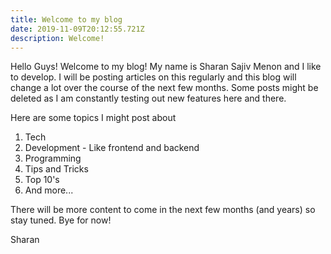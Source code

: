 ```yaml
---
title: Welcome to my blog
date: 2019-11-09T20:12:55.721Z
description: Welcome!
---
```

Hello Guys! Welcome to my blog! My name is Sharan Sajiv Menon and I like to develop. I will be posting articles on this regularly and this blog will change a lot over the course of the next few months. Some posts might be deleted as I am constantly testing out new features here and there. 

Here are some topics I might post about

1. Tech
2. Development - Like frontend and backend 
3. Programming
4. Tips and Tricks
5. Top 10's
6. And more...

There will be more content to come in the next few months (and years) so stay tuned.
Bye for now!

Sharan
